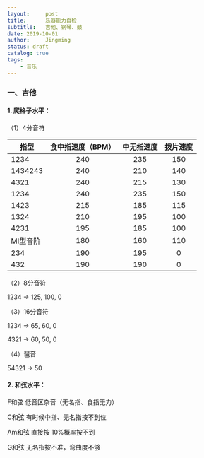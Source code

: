 ```yaml
---
layout:     post
title:      乐器能力自检
subtitle:   吉他、钢琴、鼓
date: 2019-10-01
author:     Jingming
status: draft
catalog: true
tags:
    - 音乐
---
```

### 一、吉他

#### 1. 爬格子水平：
（1）4分音符

| 指型       | 食中指速度（BPM）   |  中无指速度  | 拨片速度 |
| --------  |:-----:| :-----:| :----:  |
| 1234      | 240   |   235     |   150 |
| 1434243   | 240   |   210     |   140 |
| 4321      | 240   |   215     |   130 |
| 1234      | 240   |   235     |   150 |
| 1423      | 215   |   185     |   115 |
| 1324      | 210   |   195     |   100 |
| 4231      | 195   |   185     |   100 |
| MI型音阶   | 180   |   160     |   110 |
| 234       | 190   |   195     |   0 |
| 432       | 190   |   190     |   0 |

（2）8分音符

 1234 -> 125, 100, 0

（3）16分音符

1234 -> 65, 60, 0

4321 -> 60, 50, 0
 
 （4）琶音
 
 54321 -> 50

#### 2. 和弦水平：

F和弦 低音区杂音（无名指、食指无力）

C和弦 有时候中指、无名指按不到位

Am和弦 直接按 10%概率按不到

G和弦 无名指按不准，弯曲度不够

